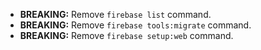 * **BREAKING:** Remove `firebase list` command.
* **BREAKING:** Remove `firebase tools:migrate` command.
* **BREAKING:** Remove `firebase setup:web` command.
